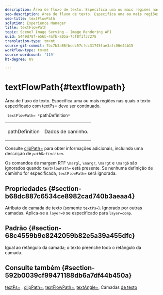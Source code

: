 ```yaml
---
description: Área de fluxo de texto. Especifica uma ou mais regiões nas quais o texto especificado com textPs= deve ser continuado.
seo-description: Área de fluxo de texto. Especifica uma ou mais regiões nas quais o texto especificado com textPs= deve ser continuado.
seo-title: textFlowPath
solution: Experience Manager
title: textFlowPath
topic: Scene7 Image Serving - Image Rendering API
uuid: 5449d78f-e56b-4afb-a05a-7cf8f1f37278
translation-type: tm+mt
source-git-commit: 7bc7b3a86fbcdc57cfdc31745fae3afc06e44b15
workflow-type: tm+mt
source-wordcount: '119'
ht-degree: 0%

---
```



# textFlowPath{#textflowpath}

Área de fluxo de texto. Especifica uma ou mais regiões nas quais o texto especificado com textPs= deve ser continuado.

` textFlowPath= *`pathDefinition`*`

<table id="simpletable_52CEFF5C3CCB4642A9A320D01B1BF8E0"> 
 <tr class="strow"> 
  <td class="stentry"> <p> <span class="varname"> pathDefinition  </span> </p> </td> 
  <td class="stentry"> <p>Dados de caminho. </p> </td> 
 </tr> 
</table>

Consulte [clipPath=](../../../../../is-api/http-ref/image-serving-api-ref/c-http-protocol-reference/c-command-reference/r-clippath.md#reference-8139b1b52dc54749b51b109521ddf83d) para obter informações adicionais, incluindo uma descrição de *`pathDefinition`*.

Os comandos de margem RTF `\margl`, `\margr`, `\margt` e `\margb` são ignorados quando `textFlowPath=` está presente. Se nenhuma definição de caminho for especificada, `textFlowPath=` será ignorada.

## Propriedades {#section-b68dc887c6534ce8982cad740b3aeaa4}

Atributo de camada de texto (somente `textPs=`). Ignorado por outras camadas. Aplica-se a `layer=0` se especificado para `layer=comp`.

## Padrão {#section-68c4559b9e8242059b82e5a39a455dfc}

Igual ao retângulo da camada; o texto preenche todo o retângulo da camada.

## Consulte também {#section-592b0039cf99471188db6a7df44b450a}

[textPs=](../../../../../is-api/http-ref/image-serving-api-ref/c-http-protocol-reference/c-command-reference/r-textps.md#reference-4209a2a6169f44278da2647cfb0cd767) ,  [clipPath=](../../../../../is-api/http-ref/image-serving-api-ref/c-http-protocol-reference/c-command-reference/r-clippath.md#reference-8139b1b52dc54749b51b109521ddf83d),  [textFlowPath=](../../../../../is-api/http-ref/image-serving-api-ref/c-http-protocol-reference/c-command-reference/r-textflowpath.md#reference-0b8d9493d71342f0b6a64a6d221584ef),  [textAngle=](../../../../../is-api/http-ref/image-serving-api-ref/c-http-protocol-reference/c-command-reference/r-textangle.md#reference-447f624c0e764d0cb5c75846d1b44d15), Camadas  [de texto](../../../../../is-api/http-ref/image-serving-api-ref/c-http-protocol-reference/c-text-formatting/r-text-layers.md#reference-47e78cfb18134db5ab09e17af14a6a8f)
